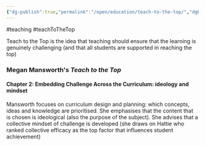 ```yaml
---
{"dg-publish":true,"permalink":"/open/education/teach-to-the-top/","dgHomeLink":true,"dgPassFrontmatter":false}
---
```



#teaching #teachToTheTop

Teach to the Top is the idea that teaching should ensure that the learning is genuinely challenging (and that all students are supported in reaching the top)

### Megan Mansworth's *Teach to the Top*


#### Chapter 2: Embedding Challenge Across the Curriculum: ideology and mindset

Mansworth focuses on curriculum design and planning: which concepts, ideas and knowledge are prioritised. She emphasises that the content that is chosen is ideological (also the purpose of the subject). She advises that a collective mindset of challenge is developed (she draws on Hattie who ranked collective efficacy as the top factor that influences student achievement)